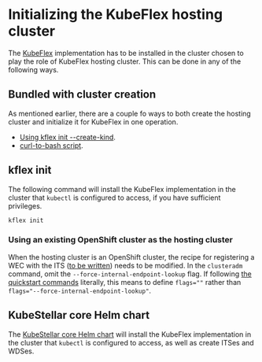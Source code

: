 # Initializing the KubeFlex hosting cluster

The [KubeFlex](https://github.com/kubestellar/kubeflex) implementation
has to be installed in the cluster chosen to play the role of KubeFlex
hosting cluster. This can be done in any of the following ways.

## Bundled with cluster creation

As mentioned earlier, there are a couple fo ways to both create the hosting cluster and initialize it for KubeFlex in one operation.

- [Using kflex init --create-kind](acquire-hosting-cluster.md#create-and-init-a-kind-cluster-as-hosting-cluster-with-kflex).
- [curl-to-bash script](acquire-hosting-cluster.md#create-and-init-a-kind-cluster-as-hosting-cluster-with-curl-to-bash-script).

## kflex init

The following command will install the KubeFlex implementation in the cluster that `kubectl` is configured to access, if you have sufficient privileges.

```shell
kflex init
```

### Using an existing OpenShift cluster as the hosting cluster

When the hosting cluster is an OpenShift cluster, the recipe for registering a WEC with the ITS ([to be written](wec.md)) needs to be modified. In the `clusteradm` command, omit the `--force-internal-endpoint-lookup` flag. If following [the quickstart commands](get-started.md#create-and-register-two-workload-execution-clusters) literally, this means to define `flags=""` rather than `flags="--force-internal-endpoint-lookup"`.

## KubeStellar core Helm chart

The [KubeStellar core Helm chart](core-chart.md) will install the KubeFlex implementation in the cluster that `kubectl` is configured to access, as well as create ITSes and WDSes.


